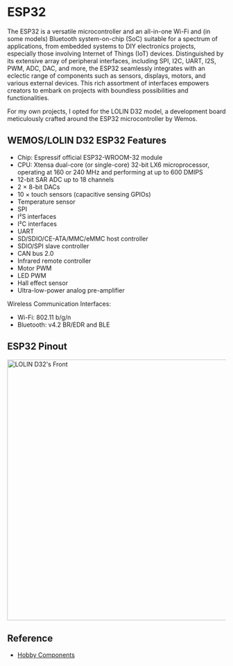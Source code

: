 # ESP32
The ESP32 is a versatile microcontroller and an all-in-one Wi-Fi and (in some models) Bluetooth system-on-chip (SoC) suitable for a spectrum of applications, from embedded systems to DIY electronics projects, especially those involving Internet of Things (IoT) devices. Distinguished by its extensive array of peripheral interfaces, including SPI, I2C, UART, I2S, PWM, ADC, DAC, and more, the ESP32 seamlessly integrates with an eclectic range of components such as sensors, displays, motors, and various external devices. This rich assortment of interfaces empowers creators to embark on projects with boundless possibilities and functionalities.

For my own projects, I opted for the LOLIN D32 model, a development board meticulously crafted around the ESP32 microcontroller by Wemos. 

## WEMOS/LOLIN D32 ESP32 Features
* Chip: Espressif official ESP32-WROOM-32 module
* CPU: Xtensa dual-core (or single-core) 32-bit LX6 microprocessor, operating at 160 or 240 MHz and performing at up to 600 DMIPS
* 12-bit SAR ADC up to 18 channels
* 2 × 8-bit DACs
* 10 × touch sensors (capacitive sensing GPIOs)
* Temperature sensor
* SPI
* I²S interfaces
* I²C interfaces
* UART
* SD/SDIO/CE-ATA/MMC/eMMC host controller
* SDIO/SPI slave controller
* CAN bus 2.0
* Infrared remote controller
* Motor PWM
* LED PWM
* Hall effect sensor
* Ultra-low-power analog pre-amplifier

Wireless Communication Interfaces:
* Wi-Fi: 802.11 b/g/n
* Bluetooth: v4.2 BR/EDR and BLE

## ESP32 Pinout
<img width="600" alt="LOLIN D32's Front" src="https://github.com/luluwu516/ESP32/assets/98475122/04b26808-16d4-499f-976a-e6f79f1b7a62">


## Reference
* [Hobby Components](https://hobbycomponents.com/development-boards/993-wemoslolin-d32-esp32-development-board)

